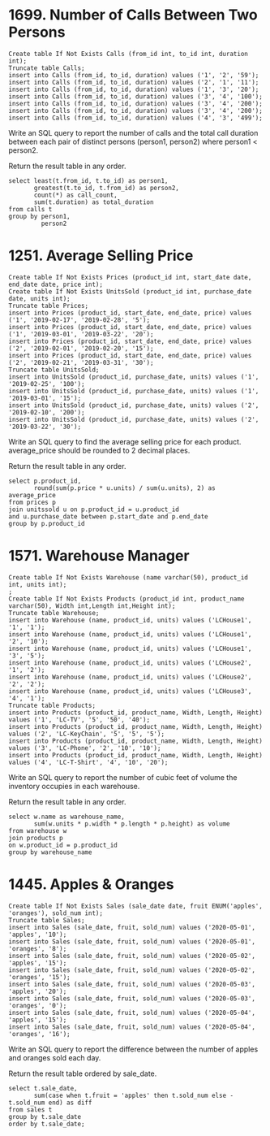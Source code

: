 # 1699. Number of Calls Between Two Persons

```mysql
Create table If Not Exists Calls (from_id int, to_id int, duration int);
Truncate table Calls;
insert into Calls (from_id, to_id, duration) values ('1', '2', '59');
insert into Calls (from_id, to_id, duration) values ('2', '1', '11');
insert into Calls (from_id, to_id, duration) values ('1', '3', '20');
insert into Calls (from_id, to_id, duration) values ('3', '4', '100');
insert into Calls (from_id, to_id, duration) values ('3', '4', '200');
insert into Calls (from_id, to_id, duration) values ('3', '4', '200');
insert into Calls (from_id, to_id, duration) values ('4', '3', '499');
```

Write an SQL query to report the number of calls and the total call duration between each pair of distinct persons (person1, person2) where person1 < person2.

Return the result table in any order.


```mysql
select least(t.from_id, t.to_id) as person1,
       greatest(t.to_id, t.from_id) as person2,
       count(*) as call_count,
       sum(t.duration) as total_duration
from calls t
group by person1,
         person2
```

# 1251. Average Selling Price

```mysql
Create table If Not Exists Prices (product_id int, start_date date, end_date date, price int);
Create table If Not Exists UnitsSold (product_id int, purchase_date date, units int);
Truncate table Prices;
insert into Prices (product_id, start_date, end_date, price) values ('1', '2019-02-17', '2019-02-28', '5');
insert into Prices (product_id, start_date, end_date, price) values ('1', '2019-03-01', '2019-03-22', '20');
insert into Prices (product_id, start_date, end_date, price) values ('2', '2019-02-01', '2019-02-20', '15');
insert into Prices (product_id, start_date, end_date, price) values ('2', '2019-02-21', '2019-03-31', '30');
Truncate table UnitsSold;
insert into UnitsSold (product_id, purchase_date, units) values ('1', '2019-02-25', '100');
insert into UnitsSold (product_id, purchase_date, units) values ('1', '2019-03-01', '15');
insert into UnitsSold (product_id, purchase_date, units) values ('2', '2019-02-10', '200');
insert into UnitsSold (product_id, purchase_date, units) values ('2', '2019-03-22', '30');
```

Write an SQL query to find the average selling price for each product. average_price should be rounded to 2 decimal places.

Return the result table in any order.

```mysql
select p.product_id,
       round(sum(p.price * u.units) / sum(u.units), 2) as average_price
from prices p
join unitssold u on p.product_id = u.product_id
and u.purchase_date between p.start_date and p.end_date
group by p.product_id
```

# 1571. Warehouse Manager

```mysql
Create table If Not Exists Warehouse (name varchar(50), product_id int, units int);
;
Create table If Not Exists Products (product_id int, product_name varchar(50), Width int,Length int,Height int);
Truncate table Warehouse;
insert into Warehouse (name, product_id, units) values ('LCHouse1', '1', '1');
insert into Warehouse (name, product_id, units) values ('LCHouse1', '2', '10');
insert into Warehouse (name, product_id, units) values ('LCHouse1', '3', '5');
insert into Warehouse (name, product_id, units) values ('LCHouse2', '1', '2');
insert into Warehouse (name, product_id, units) values ('LCHouse2', '2', '2');
insert into Warehouse (name, product_id, units) values ('LCHouse3', '4', '1');
Truncate table Products;
insert into Products (product_id, product_name, Width, Length, Height) values ('1', 'LC-TV', '5', '50', '40');
insert into Products (product_id, product_name, Width, Length, Height) values ('2', 'LC-KeyChain', '5', '5', '5');
insert into Products (product_id, product_name, Width, Length, Height) values ('3', 'LC-Phone', '2', '10', '10');
insert into Products (product_id, product_name, Width, Length, Height) values ('4', 'LC-T-Shirt', '4', '10', '20');
```

Write an SQL query to report the number of cubic feet of volume the inventory occupies in each warehouse.

Return the result table in any order.

```mysql
select w.name as warehouse_name,
       sum(w.units * p.width * p.length * p.height) as volume
from warehouse w
join products p
on w.product_id = p.product_id
group by warehouse_name
```

# 1445. Apples & Oranges

```mysql
Create table If Not Exists Sales (sale_date date, fruit ENUM('apples', 'oranges'), sold_num int);
Truncate table Sales;
insert into Sales (sale_date, fruit, sold_num) values ('2020-05-01', 'apples', '10');
insert into Sales (sale_date, fruit, sold_num) values ('2020-05-01', 'oranges', '8');
insert into Sales (sale_date, fruit, sold_num) values ('2020-05-02', 'apples', '15');
insert into Sales (sale_date, fruit, sold_num) values ('2020-05-02', 'oranges', '15');
insert into Sales (sale_date, fruit, sold_num) values ('2020-05-03', 'apples', '20');
insert into Sales (sale_date, fruit, sold_num) values ('2020-05-03', 'oranges', '0');
insert into Sales (sale_date, fruit, sold_num) values ('2020-05-04', 'apples', '15');
insert into Sales (sale_date, fruit, sold_num) values ('2020-05-04', 'oranges', '16');
```

Write an SQL query to report the difference between the number of apples and oranges sold each day.

Return the result table ordered by sale_date.

```mysql
select t.sale_date,
       sum(case when t.fruit = 'apples' then t.sold_num else -t.sold_num end) as diff
from sales t
group by t.sale_date
order by t.sale_date;
```

